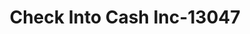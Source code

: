---
f_zip-code: 32504
f_state-code: FL
title: Check Into Cash Inc-13047
f_phone: 850-478-1611
f_city-only: Pensacola
f_address: 6877 N 9Th Ave Pensacola
f_location-unique-id: '13047'
slug: check-into-cash-inc-13047
updated-on: '2024-05-30T13:46:58.046Z'
created-on: '2024-05-30T13:36:59.803Z'
published-on: '2024-05-30T13:54:32.469Z'
f_city-state: cms/city/pensacola-fl.md
f_company: cms/company/check-into-cash-inc.md
f_state: cms/state/florida.md
layout: '[payday-loan].html'
tags: payday-loan
---